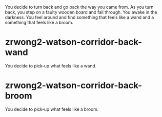 You decide to turn back and go back the way you came from. As you turn back, you step on a faulty wooden board and fall through. You awake in the darkness. You feel around and find something that feels like a wand and a something that feels like a broom.
# zrwong2-watson-corridor-back-wand
You decide to pick-up what feels like a wand.
# zrwong2-watson-corridor-back-broom
You decide to pick-up what feels like a broom.
